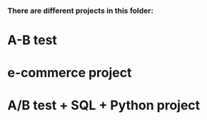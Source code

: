 ### There are different projects in this folder:
# A-B test
# e-commerce project
# A/B test + SQL + Python project
